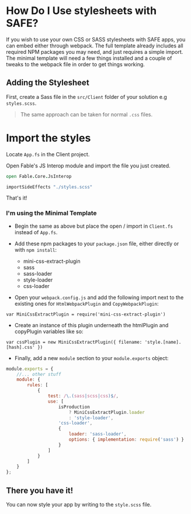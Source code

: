 # How Do I Use stylesheets with SAFE?
If you wish to use your own CSS or SASS stylesheets with SAFE apps, you can embed either through webpack. The full template already includes all required NPM packages you may need, and just requires a simple import. The minimal template will need a few things installed and a couple of tweaks to the webpack file in order to get things working.

## Adding the Stylesheet
First, create a Sass file in the `src/Client` folder of your solution e.g `styles.scss`.

> The same approach can be taken for normal `.css` files.

# Import the styles

Locate `App.fs` in the Client project. 

Open Fable's JS Interop module and import the file you just created.

```fsharp
open Fable.Core.JsInterop

importSideEffects "./styles.scss"
```

That's it! 


### I'm using the Minimal Template

- Begin the same as above but place the open / import in `Client.fs` instead of `App.fs`.

- Add these npm packages to your `package.json` file, either directly or with `npm install`:

    - mini-css-extract-plugin
    - sass
    - sass-loader
    - style-loader
    - css-loader

- Open your `webpack.config.js` and add the following import next to the existing ones for `HtmlWebpackPlugin` and `CopyWebpackPlugin`:

`var MiniCssExtractPlugin = require('mini-css-extract-plugin')`

- Create an instance of this plugin underneath the htmlPlugin and copyPlugin variables like so:

`var cssPlugin = new MiniCssExtractPlugin({ filename: 'style.[name].[hash].css' })`

- Finally, add a new `module` section to your `module.exports` object:

```js
module.exports = {
    //... other stuff
    module: {
        rules: [
            {
                test: /\.(sass|scss|css)$/,
                use: [
                    isProduction
                        ? MiniCssExtractPlugin.loader
                        : 'style-loader',
                    'css-loader',
                    {
                        loader: 'sass-loader',
                        options: { implementation: require('sass') }
                    }
                ]
            }
        ]
    }
};
```


## There you have it!
You can now style your app by writing to the `style.scss` file.